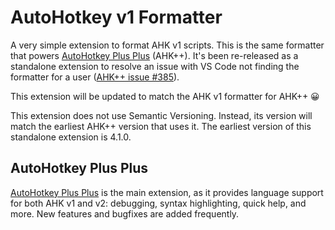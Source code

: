 # AutoHotkey v1 Formatter

A very simple extension to format AHK v1 scripts. This is the same formatter that powers [AutoHotkey Plus Plus](https://marketplace.visualstudio.com/items?itemName=mark-wiemer.vscode-autohotkey-plus-plus) (AHK++). It's been re-released as a standalone extension to resolve an issue with VS Code not finding the formatter for a user ([AHK++ issue #385](https://github.com/mark-wiemer-org/ahkpp/issues/385)).

This extension will be updated to match the AHK v1 formatter for AHK++ 😀

This extension does not use Semantic Versioning. Instead, its version will match the earliest AHK++ version that uses it. The earliest version of this standalone extension is 4.1.0.

## AutoHotkey Plus Plus

[AutoHotkey Plus Plus](https://marketplace.visualstudio.com/items?itemName=mark-wiemer.vscode-autohotkey-plus-plus) is the main extension, as it provides language support for both AHK v1 and v2: debugging, syntax highlighting, quick help, and more. New features and bugfixes are added frequently.
